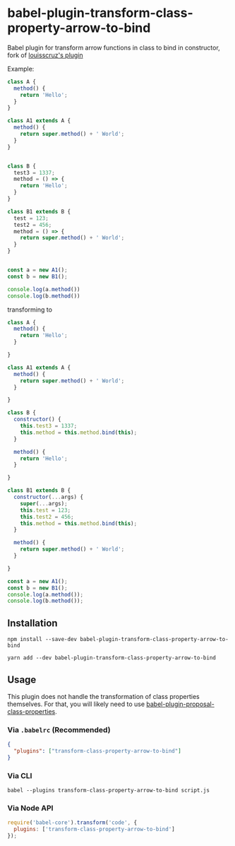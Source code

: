 # babel-plugin-transform-class-property-arrow-to-bind

Babel plugin for transform arrow functions in class to bind in constructor, fork of [louisscruz's plugin](https://github.com/louisscruz/babel-plugin-transform-class-property-arrow-functions)

Example:
```js
class A {
  method() {
    return 'Hello';
  }
}

class A1 extends A {
  method() {
    return super.method() + ' World';
  }
}


class B {
  test3 = 1337;
  method = () => {
    return 'Hello';
  }
}

class B1 extends B {
  test = 123;
  test2 = 456;
  method = () => {
    return super.method() + ' World';
  }
}


const a = new A1();
const b = new B1();

console.log(a.method())
console.log(b.method())
```
transforming to
```js
class A {
  method() {
    return 'Hello';
  }

}

class A1 extends A {
  method() {
    return super.method() + ' World';
  }

}

class B {
  constructor() {
    this.test3 = 1337;
    this.method = this.method.bind(this);
  }

  method() {
    return 'Hello';
  }

}

class B1 extends B {
  constructor(...args) {
    super(...args);
    this.test = 123;
    this.test2 = 456;
    this.method = this.method.bind(this);
  }

  method() {
    return super.method() + ' World';
  }

}

const a = new A1();
const b = new B1();
console.log(a.method());
console.log(b.method());
```
## Installation
`npm install --save-dev babel-plugin-transform-class-property-arrow-to-bind`

`yarn add --dev babel-plugin-transform-class-property-arrow-to-bind`

## Usage

This plugin does not handle the transformation of class properties themselves.
For that, you will likely need to use [babel-plugin-proposal-class-properties](https://babeljs.io/docs/en/babel-plugin-proposal-class-properties).

### Via `.babelrc` (Recommended)

```json
{
  "plugins": ["transform-class-property-arrow-to-bind"]
}
```

### Via CLI

```shell
babel --plugins transform-class-property-arrow-to-bind script.js
```

### Via Node API

```js
require('babel-core').transform('code', {
  plugins: ['transform-class-property-arrow-to-bind']
});
```